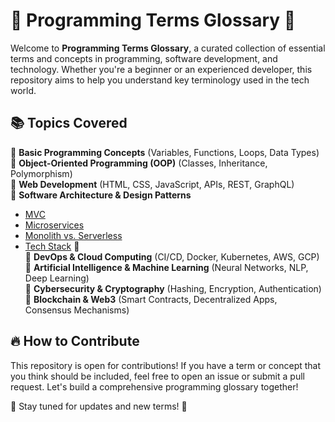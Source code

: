 # 📖 Programming Terms Glossary 🚀  

Welcome to **Programming Terms Glossary**, a curated collection of essential terms and concepts in programming, software development, and technology. Whether you're a beginner or an experienced developer, this repository aims to help you understand key terminology used in the tech world.  

## 📚 Topics Covered  

🔹 **Basic Programming Concepts** (Variables, Functions, Loops, Data Types)  
🔹 **Object-Oriented Programming (OOP)** (Classes, Inheritance, Polymorphism)  
🔹 **Web Development** (HTML, CSS, JavaScript, APIs, REST, GraphQL)  
🔹 **Software Architecture & Design Patterns**  
   - [MVC](mvc.md)  
   - [Microservices](microservices.md)  
   - [Monolith vs. Serverless](serverless.md)  
   - [Tech Stack](techstack.md) 🚀  
🔹 **DevOps & Cloud Computing** (CI/CD, Docker, Kubernetes, AWS, GCP)  
🔹 **Artificial Intelligence & Machine Learning** (Neural Networks, NLP, Deep Learning)  
🔹 **Cybersecurity & Cryptography** (Hashing, Encryption, Authentication)  
🔹 **Blockchain & Web3** (Smart Contracts, Decentralized Apps, Consensus Mechanisms)  

## 🔥 How to Contribute  
This repository is open for contributions! If you have a term or concept that you think should be included, feel free to open an issue or submit a pull request. Let's build a comprehensive programming glossary together!  

📌 Stay tuned for updates and new terms! 🚀  
